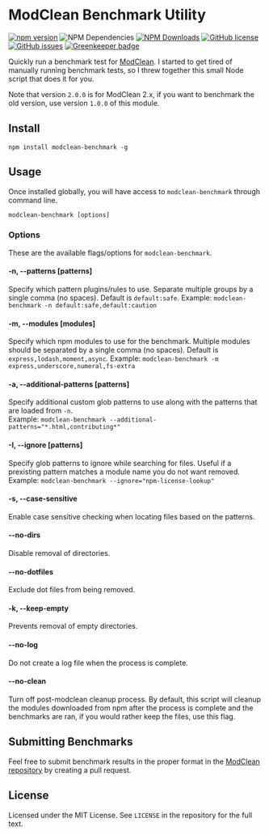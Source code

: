 # ModClean Benchmark Utility
[![npm version](https://img.shields.io/npm/v/modclean-benchmark.svg)](https://www.npmjs.com/package/modclean-benchmark) ![NPM Dependencies](https://david-dm.org/KyleRoss/modclean-benchmark.svg) [![NPM Downloads](https://img.shields.io/npm/dm/modclean-benchmark.svg)](https://www.npmjs.com/package/modclean-benchmark) [![GitHub license](https://img.shields.io/badge/license-MIT-blue.svg)](https://raw.githubusercontent.com/KyleRoss/modclean-benchmark/master/LICENSE) [![GitHub issues](https://img.shields.io/github/issues/KyleRoss/modclean-benchmark.svg)](https://github.com/KyleRoss/modclean-benchmark/issues) [![Greenkeeper badge](https://badges.greenkeeper.io/ModClean/modclean-benchmark.svg)](https://greenkeeper.io/)

Quickly run a benchmark test for [ModClean](https://github.com/ModClean/modclean). I started to get tired of manually running benchmark tests, so I threw together this small Node script that does it for you.

Note that version `2.0.0` is for ModClean 2.x, if you want to benchmark the old version, use version `1.0.0` of this module.

## Install

    npm install modclean-benchmark -g


## Usage
Once installed globally, you will have access to `modclean-benchmark` through command line.

    modclean-benchmark [options]


### Options
These are the available flags/options for `modclean-benchmark`.

#### -n, --patterns [patterns]
Specify which pattern plugins/rules to use. Separate multiple groups by a single comma (no spaces). Default is `default:safe`. 
Example: `modclean-benchmark -n default:safe,default:caution`

#### -m, --modules [modules]
Specify which npm modules to use for the benchmark. Multiple modules should be separated by a single comma (no spaces). Default is `express,lodash,moment,async`.
Example: `modclean-benchmark -m express,underscore,numeral,fs-extra`

#### -a, --additional-patterns [patterns]
Specify additional custom glob patterns to use along with the patterns that are loaded from `-n`.  
Example: `modclean-benchmark --additional-patterns="*.html,contributing*"`

#### -I, --ignore [patterns]
Specify glob patterns to ignore while searching for files. Useful if a prexisting pattern matches a module name you do not want removed.  
Example: `modclean-benchmark --ignore="npm-license-lookup"`

#### -s, --case-sensitive
Enable case sensitive checking when locating files based on the patterns.

#### --no-dirs
Disable removal of directories.

#### --no-dotfiles
Exclude dot files from being removed.

#### -k, --keep-empty
Prevents removal of empty directories.

#### --no-log
Do not create a log file when the process is complete.

#### --no-clean
Turn off post-modclean cleanup process. By default, this script will cleanup the modules downloaded from npm after the process is complete and the benchmarks are ran, if you would rather keep the files, use this flag.

## Submitting Benchmarks
Feel free to submit benchmark results in the proper format in the [ModClean repository](https://github.com/ModClean/modclean) by creating a pull request.

## License
Licensed under the MIT License. See `LICENSE` in the repository for the full text.
